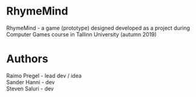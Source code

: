 # RhymeMind
RhymeMind - a game (prototype) designed developed as a project during Computer Games course in Tallinn University (autumn 2019)

# Authors
Raimo Pregel - lead dev / idea  
Sander Hanni - dev  
Steven Saluri - dev  
